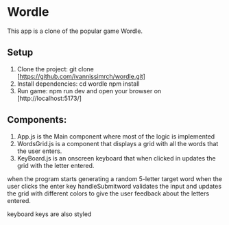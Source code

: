 # Wordle

This app is a clone of the popular game Wordle.

## Setup

1. Clone the project:
   git clone [https://github.com/ivannissimrch/wordle.git]
2. Install dependencies:
   cd wordle
   npm install
3. Run game:
   npm run dev and open your browser on [http://localhost:5173/]

## Components:

1. App.js is the Main component where most of the logic is implemented
2. WordsGrid.js is a component that displays a grid with all the words that the user enters.
3. KeyBoard.js is an onscreen keyboard that when clicked in updates the grid with the letter entered.

when the program starts generating a random 5-letter target word
when the user clicks the enter key handleSubmitword validates the input and updates the grid with different colors to give the user feedback about the letters entered.

keyboard keys are also styled
